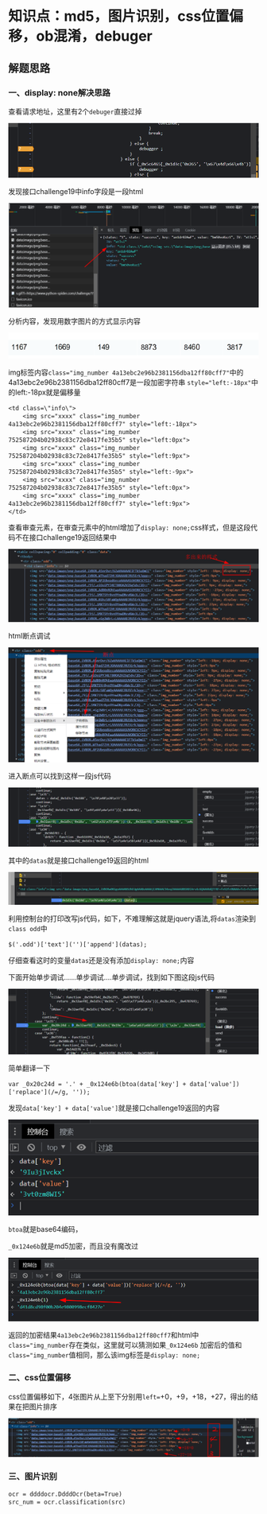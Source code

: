 # 知识点：md5，图片识别，css位置偏移，ob混淆，debuger

## 解题思路

### 一、display: none解决思路

查看请求地址，这里有2个`debuger`直接过掉

![请求](./img/6.png)

发现接口challenge19中info字段是一段html

![请求](./img/1.png)

分析内容，发现用数字图片的方式显示内容

![请求](./img/11.png)

img标签内容`class="img_number 4a13ebc2e96b2381156dba12ff80cff7"`中的4a13ebc2e96b2381156dba12ff80cff7是一段加密字符串
`style="left:-18px"`中的left:-18px就是偏移量

    <td class=\"info\">
        <img src="xxxx" class="img_number 4a13ebc2e96b2381156dba12ff80cff7" style="left:-18px">
        <img src="xxxx" class="img_number 752587204b02938c83c72e8417fe35b5" style="left:0px">
        <img src="xxxx" class="img_number 752587204b02938c83c72e8417fe35b5" style="left:9px">
        <img src="xxxx" class="img_number 752587204b02938c83c72e8417fe35b5" style="left:-9px">
        <img src="xxxx" class="img_number 752587204b02938c83c72e8417fe35b5" style="left:0px">
        <img src="xxxx" class="img_number 4a13ebc2e96b2381156dba12ff80cff7" style="left:9px">
    </td>

查看审查元素，在审查元素中的html增加了`display: none;`css样式，但是这段代码不在接口challenge19返回结果中

![请求](./img/2.png)

html断点调试

![请求](./img/3.png)

进入断点可以找到这样一段js代码

![请求](./img/4.png)

其中的`datas`就是接口challenge19返回的html

![请求](./img/5.png)

利用控制台的打印改写js代码，如下，不难理解这就是jquery语法,将`datas`渲染到`class odd`中

    $('.odd')['text']('')['append'](datas);

仔细查看这时的变量`datas`还是没有添加`display: none;`内容

下面开始单步调试......单步调试....单步调试，找到如下图这段js代码

![请求](./img/7.png)

简单翻译一下

    var _0x20c24d = '.' + _0x124e6b(btoa(data['key'] + data['value'])['replace'](/=/g, ''));

发现`data['key'] + data['value']`就是接口challenge19返回的内容

![请求](./img/8.png)

`btoa`就是base64编码，

`_0x124e6b`就是md5加密，而且没有魔改过

![请求](./img/9.png)

返回的加密结果`4a13ebc2e96b2381156dba12ff80cff7`和html中`class="img_number`存在类似，这里就可以猜测如果`_0x124e6b`
加密后的值和`class="img_number`值相同，那么该img标签是`display: none;`

### 二、css位置偏移

css位置偏移如下，4张图片从上至下分别用`left=`+0，+9，+18，+27，得出的结果在把图片排序

![请求](./img/10.png)

### 三、图片识别

    ocr = ddddocr.DdddOcr(beta=True)
    src_num = ocr.classification(src)
